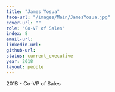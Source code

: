 ```yaml
---
title: "James Yosua"
face-url: "/images/Main/JamesYosua.jpg"
cover-url: ""
role: "Co-VP of Sales"
index: 8
email-url:
linkedin-url:
github-url:
status: current_executive
year: 2018
layout: people
---
```

2018 - Co-VP of Sales
